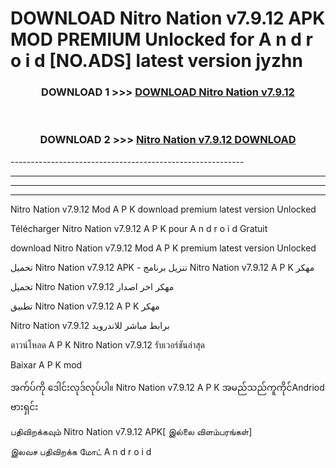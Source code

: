 # DOWNLOAD Nitro Nation v7.9.12 APK MOD PREMIUM Unlocked for A n d r o i d [NO.ADS] latest version jyzhn 



<div align="center">

<h3>DOWNLOAD 1 >>> <a href="https://getmod2.web.app/?judul=Nitro Nation v7.9.12">DOWNLOAD Nitro Nation v7.9.12</a></h3><br>

<h3>DOWNLOAD 2 >>> <a href="https://getmod2.web.app/?judul=Nitro Nation v7.9.12">Nitro Nation v7.9.12 DOWNLOAD </a></h3>

</div>
----------------------------------------------------------

----------------------------------------------------------

----------------------------------------------------------

----------------------------------------------------------

Nitro Nation v7.9.12 Mod A P K download premium latest version Unlocked

Télécharger Nitro Nation v7.9.12 A P K pour A n d r o i d Gratuit

download Nitro Nation v7.9.12 Mod A P K premium latest version Unlocked

تحميل Nitro Nation v7.9.12 APK - تنزيل برنامج Nitro Nation v7.9.12 A P K مهكر

تحميل Nitro Nation v7.9.12 مهكر اخر اصدار

تطبيق Nitro Nation v7.9.12 A P K مهكر

Nitro Nation v7.9.12 برابط مباشر للاندرويد

ดาวน์โหลด A P K Nitro Nation v7.9.12 รับเวอร์ชันล่าสุด

Baixar A P K mod

အက်ပ်ကို ဒေါင်းလုဒ်လုပ်ပါ။ Nitro Nation v7.9.12 A P K အမည်သည်ကူကိုင်Andriod ဗားရှင်း

பதிவிறக்கவும் Nitro Nation v7.9.12 APK[ இல்லை விளம்பரங்கள்] 
 
இலவச பதிவிறக்க மோட் A n d r o i d



